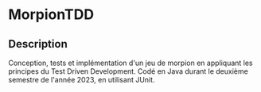 # MorpionTDD

## Description

Conception, tests et implémentation d'un jeu de morpion en appliquant les principes du Test Driven Development. Codé en Java durant le deuxième semestre de l'année 2023, en utilisant JUnit.
